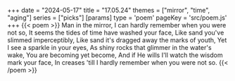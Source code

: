 +++
date = "2024-05-17"
title = "17.05.24"
themes = ["mirror", "time", "aging"]
series = ["picks"]
[params]
  type = 'poem'
  pageKey = 'src/poem.js'
+++
{{< poem >}}
Man in the mirror,
I can hardly remember when you were not so,
It seems the tides of time have washed your face,
Like sand you've slimmed imperceptibly,
Like sand it's dragged away the marks of youth,
Yet I see a sparkle in your eyes,
As shiny rocks that glimmer in the water's wake,
You are becoming yet become,
And if He wills I'll watch the wisdom mark your face,
In creases 'till I hardly remember when you were not so.
{{< /poem >}}